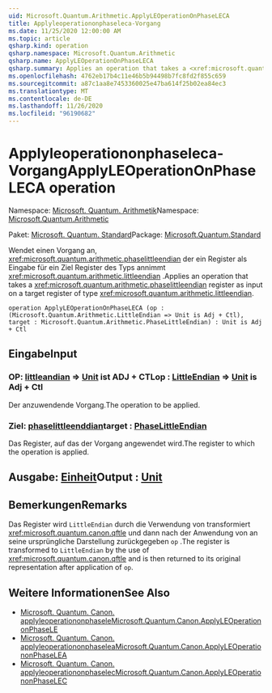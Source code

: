```yaml
---
uid: Microsoft.Quantum.Arithmetic.ApplyLEOperationOnPhaseLECA
title: Applyleoperationonphaseleca-Vorgang
ms.date: 11/25/2020 12:00:00 AM
ms.topic: article
qsharp.kind: operation
qsharp.namespace: Microsoft.Quantum.Arithmetic
qsharp.name: ApplyLEOperationOnPhaseLECA
qsharp.summary: Applies an operation that takes a <xref:microsoft.quantum.arithmetic.phaselittleendian> register as input on a target register of type <xref:microsoft.quantum.arithmetic.littleendian>.
ms.openlocfilehash: 4762eb17b4c11e46b5b94498b7fc8fd2f855c659
ms.sourcegitcommit: a87c1aa8e7453360025e47ba614f25b02ea84ec3
ms.translationtype: MT
ms.contentlocale: de-DE
ms.lasthandoff: 11/26/2020
ms.locfileid: "96190682"
---
```

# <a name="applyleoperationonphaseleca-operation"></a><span data-ttu-id="b8012-102">Applyleoperationonphaseleca-Vorgang</span><span class="sxs-lookup"><span data-stu-id="b8012-102">ApplyLEOperationOnPhaseLECA operation</span></span>

<span data-ttu-id="b8012-103">Namespace: [Microsoft. Quantum. Arithmetik](xref:Microsoft.Quantum.Arithmetic)</span><span class="sxs-lookup"><span data-stu-id="b8012-103">Namespace: [Microsoft.Quantum.Arithmetic](xref:Microsoft.Quantum.Arithmetic)</span></span>

<span data-ttu-id="b8012-104">Paket: [Microsoft. Quantum. Standard](https://nuget.org/packages/Microsoft.Quantum.Standard)</span><span class="sxs-lookup"><span data-stu-id="b8012-104">Package: [Microsoft.Quantum.Standard](https://nuget.org/packages/Microsoft.Quantum.Standard)</span></span>


<span data-ttu-id="b8012-105">Wendet einen Vorgang an, <xref:microsoft.quantum.arithmetic.phaselittleendian> der ein Register als Eingabe für ein Ziel Register des Typs annimmt <xref:microsoft.quantum.arithmetic.littleendian> .</span><span class="sxs-lookup"><span data-stu-id="b8012-105">Applies an operation that takes a <xref:microsoft.quantum.arithmetic.phaselittleendian> register as input on a target register of type <xref:microsoft.quantum.arithmetic.littleendian>.</span></span>

```qsharp
operation ApplyLEOperationOnPhaseLECA (op : (Microsoft.Quantum.Arithmetic.LittleEndian => Unit is Adj + Ctl), target : Microsoft.Quantum.Arithmetic.PhaseLittleEndian) : Unit is Adj + Ctl
```


## <a name="input"></a><span data-ttu-id="b8012-106">Eingabe</span><span class="sxs-lookup"><span data-stu-id="b8012-106">Input</span></span>

### <a name="op--littleendian--unit--is-adj--ctl"></a><span data-ttu-id="b8012-107">OP: [littleandian](xref:Microsoft.Quantum.Arithmetic.LittleEndian) => [Unit](xref:microsoft.quantum.lang-ref.unit)  ist ADJ + CTL</span><span class="sxs-lookup"><span data-stu-id="b8012-107">op : [LittleEndian](xref:Microsoft.Quantum.Arithmetic.LittleEndian) => [Unit](xref:microsoft.quantum.lang-ref.unit)  is Adj + Ctl</span></span>

<span data-ttu-id="b8012-108">Der anzuwendende Vorgang.</span><span class="sxs-lookup"><span data-stu-id="b8012-108">The operation to be applied.</span></span>


### <a name="target--phaselittleendian"></a><span data-ttu-id="b8012-109">Ziel: [phaselittleenddian](xref:Microsoft.Quantum.Arithmetic.PhaseLittleEndian)</span><span class="sxs-lookup"><span data-stu-id="b8012-109">target : [PhaseLittleEndian](xref:Microsoft.Quantum.Arithmetic.PhaseLittleEndian)</span></span>

<span data-ttu-id="b8012-110">Das Register, auf das der Vorgang angewendet wird.</span><span class="sxs-lookup"><span data-stu-id="b8012-110">The register to which the operation is applied.</span></span>



## <a name="output--unit"></a><span data-ttu-id="b8012-111">Ausgabe: [Einheit](xref:microsoft.quantum.lang-ref.unit)</span><span class="sxs-lookup"><span data-stu-id="b8012-111">Output : [Unit](xref:microsoft.quantum.lang-ref.unit)</span></span>



## <a name="remarks"></a><span data-ttu-id="b8012-112">Bemerkungen</span><span class="sxs-lookup"><span data-stu-id="b8012-112">Remarks</span></span>

<span data-ttu-id="b8012-113">Das Register wird `LittleEndian` durch die Verwendung von transformiert <xref:microsoft.quantum.canon.qftle> und dann nach der Anwendung von an seine ursprüngliche Darstellung zurückgegeben `op` .</span><span class="sxs-lookup"><span data-stu-id="b8012-113">The register is transformed to `LittleEndian` by the use of <xref:microsoft.quantum.canon.qftle> and is then returned to its original representation after application of `op`.</span></span>

## <a name="see-also"></a><span data-ttu-id="b8012-114">Weitere Informationen</span><span class="sxs-lookup"><span data-stu-id="b8012-114">See Also</span></span>

- [<span data-ttu-id="b8012-115">Microsoft. Quantum. Canon. applyleoperationonphasele</span><span class="sxs-lookup"><span data-stu-id="b8012-115">Microsoft.Quantum.Canon.ApplyLEOperationonPhaseLE</span></span>](xref:Microsoft.Quantum.Canon.ApplyLEOperationonPhaseLE)
- [<span data-ttu-id="b8012-116">Microsoft. Quantum. Canon. applyleoperationonphaselea</span><span class="sxs-lookup"><span data-stu-id="b8012-116">Microsoft.Quantum.Canon.ApplyLEOperationonPhaseLEA</span></span>](xref:Microsoft.Quantum.Canon.ApplyLEOperationonPhaseLEA)
- [<span data-ttu-id="b8012-117">Microsoft. Quantum. Canon. applyleoperationonphaselec</span><span class="sxs-lookup"><span data-stu-id="b8012-117">Microsoft.Quantum.Canon.ApplyLEOperationonPhaseLEC</span></span>](xref:Microsoft.Quantum.Canon.ApplyLEOperationonPhaseLEC)